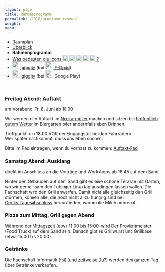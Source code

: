 ```yaml
---
layout: page
title: Rahmenprogramm
permalink: /2018/programm_rahmen/
weight:
menu:
---
```

* <a href="../programm_raumplan/">Raumplan</a>&nbsp;&nbsp;&nbsp;&nbsp;
* <a href="../programm_auf_einen_blick/">Überblick</a>&nbsp;&nbsp;&nbsp;&nbsp;
* <span style="font-weight: bold;">Rahmenprogramm&nbsp;&nbsp;&nbsp;&nbsp;</span>
* <a href="../programm_was_bedeuten_die_icons">Was bedeuten die Icons <img height="18" width="18" src="../../images/workshop.svg"> <img height="18" width="18" src="../../images/talk.svg"> <img height="18" width="18" src="../../images/talk2.svg"> <img height="18" width="18" src="../../images/lightning.svg"> <img height="18" width="18" src="../../images/lpic.svg"> ?</a>
* <a href="https://f-droid.org/repository/browse/?fdid=net.gaast.giggity" target="_blank"><img height="25" src="../../images/giggity.png" alt="giggity-Logo" title="giggity-Logo" />&nbsp;giggity</a> (bei
<a href="https://f-droid.org/" target="_blank"><img height="25" src="../../images/fdroid.png" alt="F-Droid-Logo" title="F-Droid-Logo" />&nbsp;F-Droid</a>)
* <a href="https://play.google.com/store/apps/details?id=net.gaast.giggity" target="_blank"><img height="25" src="../../images/giggity.png" alt="giggity-Logo" title="giggity-Logo" />&nbsp;giggity</a> (bei
<img height="25" src="../../images/googleplay.png" alt="Google-Play-Logo" title="Google-Play-Logo" />&nbsp;Google Play)

<br/>

### Freitag Abend: Auftakt

am Vorabend: Fr, 8. Juni ab 18:00

Wir werden den Auftakt im <a href="http://www.openstreetmap.org/node/31271991" target="_blank">Neckarmüller</a> machen und sitzen bei <a href="http://wetterstationen.meteomedia.de/?station=108290&wahl=vorhersage" target="_blank">hoffentlich gutem Wetter</a> im Biergarten oder andernfalls eben Drinnen. 

Treffpunkt: um 18:00 VOR der Eingangstür bei den Fahrrädern.<br/>
Wer später nachkommt, muss uns eben suchen.<br/>

Bitte im Pad eintragen, wenn du vorhast zu kommen: <a href="https://yourpart.eu/p/tuebix.2017.auftakt.freitag.abend" target="_blank">Auftakt-Pad</a>

### Samstag Abend: Ausklang

direkt im Anschluss an die Vorträge und Workshops ab 18:45 auf dem Sand

Hinter den Gebäuden auf dem Sand gibt es eine schöne Terasse mit Garten, wo wir gemeinsam den Tübinger Linuxtag ausklingen lassen wollen.
Die Fachschaft wird den Grill anwerfen.
Damit nicht alle gleichzeitig den Grill stürmen, können alle, die noch nicht allzu hungrig sind bei <a class="talk" href="../programm/gerik-huland-tagesabschluss-warum-brennt-die-milch-an/">Geriks&nbsp;Tagesabschluss</a> herausfinden, warum die Milch anbrennt...

### Pizza zum Mittag, Grill gegen Abend

Während der Mittagszeit (etwa 11:00 bis 15:00) wird <a href="https://derproviantmeister.de/" target="_blank">Der Proviantmeister</a> (Food Truck) auf dem Sand sein.
Danach gibt es Grillwurst und Grillkäse (etwa 15:00 bis 20:00). 

### Getränke

Die Fachschaft Informatik (fsi) <a href="../../callforhelpers">(und zeitweise Du?)</a> werden den ganzen Tag über Getränke verkaufen.
